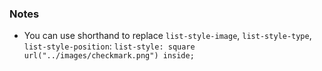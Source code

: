 ### Notes
- You can use shorthand to replace `list-style-image`, `list-style-type`, `list-style-position`: `list-style: square url("../images/checkmark.png") inside;`